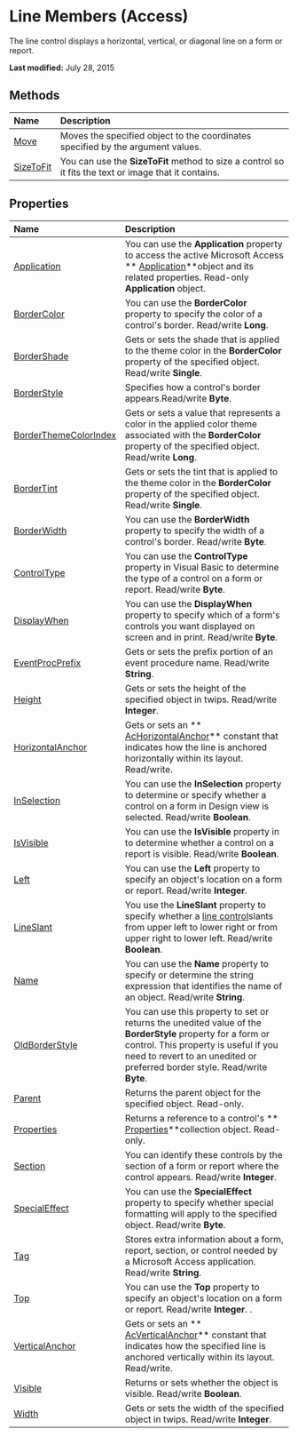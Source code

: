 
# Line Members (Access)
The line control displays a horizontal, vertical, or diagonal line on a form or report.

 **Last modified:** July 28, 2015


## Methods



|**Name**|**Description**|
|:-----|:-----|
| [Move](1b76591e-3b2e-b3c6-8ca0-2378198a50f1.md)|Moves the specified object to the coordinates specified by the argument values.|
| [SizeToFit](ee0912e1-ccb2-5c3c-db09-9f4a19fa992c.md)|You can use the  **SizeToFit** method to size a control so it fits the text or image that it contains.|

## Properties



|**Name**|**Description**|
|:-----|:-----|
| [Application](d12619b5-99ad-f3ff-9d28-19cd9991d749.md)|You can use the  **Application** property to access the active Microsoft Access ** [Application](aefb0713-97e6-e2c7-e530-8fd2e1316a55.md)**object and its related properties. Read-only  **Application** object.|
| [BorderColor](d809fd7e-63a2-3142-c9ae-2572b1910d48.md)|You can use the  **BorderColor** property to specify the color of a control's border. Read/write **Long**.|
| [BorderShade](d44bfb45-63d6-d2ae-5efd-88ab3183cee9.md)|Gets or sets the shade that is applied to the theme color in the  **BorderColor** property of the specified object. Read/write **Single**.|
| [BorderStyle](1ddf622c-b1c4-009b-06df-0a6bc819b367.md)|Specifies how a control's border appears.Read/write  **Byte**.|
| [BorderThemeColorIndex](db3989b5-5a9f-ff61-dd22-bd70ee54f914.md)|Gets or sets a value that represents a color in the applied color theme associated with the  **BorderColor** property of the specified object. Read/write **Long**.|
| [BorderTint](904bd124-3f3e-40ac-77b7-4ba10716ae02.md)|Gets or sets the tint that is applied to the theme color in the  **BorderColor** property of the specified object. Read/write **Single**.|
| [BorderWidth](06e29c22-43a6-de44-20d7-4b73e0742763.md)|You can use the  **BorderWidth** property to specify the width of a control's border. Read/write **Byte**.|
| [ControlType](d45b769f-d4d0-00a0-5749-e1ce29ea8933.md)|You can use the  **ControlType** property in Visual Basic to determine the type of a control on a form or report. Read/write **Byte**.|
| [DisplayWhen](b5d425f8-744b-89e6-1929-f1ef9b187b0c.md)|You can use the  **DisplayWhen** property to specify which of a form's controls you want displayed on screen and in print. Read/write **Byte**.|
| [EventProcPrefix](d275d05d-5b38-d358-ebf1-3e3210afe704.md)|Gets or sets the prefix portion of an event procedure name. Read/write  **String**.|
| [Height](51a38ab5-c631-6707-6db5-8cdbc8c5a97f.md)|Gets or sets the height of the specified object in twips. Read/write  **Integer**.|
| [HorizontalAnchor](f1c3408c-7507-13c6-8ae9-8d8fb086ecc5.md)|Gets or sets an  ** [AcHorizontalAnchor](2b9f0574-252d-7957-d25d-cb382d2cee73.md)** constant that indicates how the line is anchored horizontally within its layout. Read/write.|
| [InSelection](eaeac7f9-a452-7121-5950-1c9741c662c2.md)|You can use the  **InSelection** property to determine or specify whether a control on a form in Design view is selected. Read/write **Boolean**.|
| [IsVisible](c1a1fa59-c048-3832-ffff-2184c78b1d41.md)|You can use the  **IsVisible** property in to determine whether a control on a report is visible. Read/write **Boolean**.|
| [Left](a41aa014-e3f0-e01a-2e02-95175eb9d8bd.md)|You can use the  **Left** property to specify an object's location on a form or report. Read/write **Integer**.|
| [LineSlant](336f66fe-2b15-f3d0-6cf2-5b48992ddafc.md)|You use the  **LineSlant** property to specify whether a [line control](1b3ead4c-84f3-4cbc-7794-8058b2b29dc0.md)slants from upper left to lower right or from upper right to lower left. Read/write  **Boolean**.|
| [Name](0193e272-0d6a-307b-caf7-5b26d39e6e1a.md)|You can use the  **Name** property to specify or determine the string expression that identifies the name of an object. Read/write **String**.|
| [OldBorderStyle](14d67bd7-5b8e-f4e9-d80a-645b59ffb9dd.md)|You can use this property to set or returns the unedited value of the  **BorderStyle** property for a form or control. This property is useful if you need to revert to an unedited or preferred border style. Read/write **Byte**.|
| [Parent](fa253611-b5ec-3e73-a5d7-268bf3841f89.md)|Returns the parent object for the specified object. Read-only.|
| [Properties](f3e9dd67-7af4-0862-b019-6b6dab241ca1.md)|Returns a reference to a control's ** [Properties](7e888aad-e783-dfc5-46df-9d92c89cfc35.md)**collection object. Read-only.|
| [Section](de295a35-a4fc-b0e9-939c-ccddb4fcb995.md)|You can identify these controls by the section of a form or report where the control appears. Read/write  **Integer**.|
| [SpecialEffect](42d493be-128b-fe5e-6d96-d963ee3870cf.md)|You can use the  **SpecialEffect** property to specify whether special formatting will apply to the specified object. Read/write **Byte**.|
| [Tag](6823d960-37e3-4597-7cb0-656d38c4cf6b.md)|Stores extra information about a form, report, section, or control needed by a Microsoft Access application. Read/write  **String**.|
| [Top](58457c20-e300-ebc2-dfc3-05d73e4f145e.md)|You can use the  **Top** property to specify an object's location on a form or report. Read/write **Integer**. .|
| [VerticalAnchor](533343f3-e9bb-d169-e5b5-6c473cf85951.md)|Gets or sets an  ** [AcVerticalAnchor](08f16c8b-1566-cfad-795a-cb65a91c4e52.md)** constant that indicates how the specified line is anchored vertically within its layout. Read/write.|
| [Visible](ac50ead5-9b85-8fcd-070f-d13b99a315fb.md)|Returns or sets whether the object is visible. Read/write  **Boolean**.|
| [Width](01bb11d8-2d82-c3d6-cf04-f30ed3259193.md)|Gets or sets the width of the specified object in twips. Read/write  **Integer**.|

